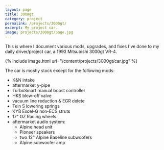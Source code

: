 ```yaml
---
layout: page
title: 3000gt
category: project
permalink: /projects/3000gt/
excerpt: My project car.
image: projects/3000gt/page.jpg
---
```


This is where I document various mods, upgrades, and fixes I've done to my daily driver/project car, a 1993 Mitsubishi 3000gt VR-4.

{% include image.html url="/content/projects/3000gt/car.jpg" %}

The car is mostly stock except for the following mods:
* K&N intake
* aftermarket y-pipe
* TurboSmart manual boost controller
* HKS blow-off valve
* vacuum line reduction & EGR delete
* Tein S lowering springs
* KYB Excel-G non-ECS struts
* 17" OZ Racing wheels
* aftermarket audio system:
  * Alpine head unit
  * Pioneer speakers
  * two 12" Alpine Baseline subwoofers
  * Alpine subwoofer amp
